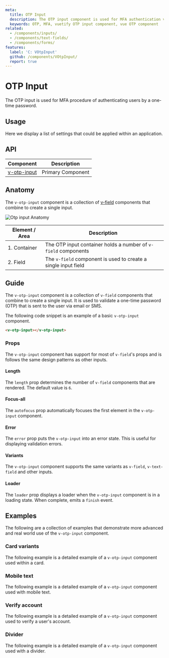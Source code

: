 ```yaml
---
meta:
  title: OTP Input
  description: The OTP input component is used for MFA authentication via input field.
  keywords: OTP, MFA, vuetify OTP input component, vue OTP component
related:
  - /components/inputs/
  - /components/text-fields/
  - /components/forms/
features:
  label: 'C: VOtpInput'
  github: /components/VOtpInput/
  report: true
---
```


# OTP Input

The OTP input is used for MFA procedure of authenticating users by a one-time password.

<PageFeatures />

<DocIntroduced version="3.4.0" />

## Usage

Here we display a list of settings that could be applied within an application.

<ExamplesUsage name="v-otp-input" />

<PromotedEntry />

## API

| Component | Description |
| - | - |
| [v-otp-input](/api/v-otp-input/) | Primary Component |

<ApiInline hide-links />

## Anatomy

The `v-otp-input` component is a collection of [v-field](/api/v-field/) components that combine to create a single input.

![Otp input Anatomy](https://cdn.vuetifyjs.com/docs/images/components/v-otp-input/v-otp-input-anatomy.png "OTP input Anatomy")

| Element / Area | Description |
| - | - |
| 1. Container | The OTP input container holds a number of `v-field` components  |
| 2. Field | The `v-field` component is used to create a single input field |

## Guide

The `v-otp-input` component is a collection of `v-field` components that combine to create a single input. It is used to validate a one-time password (OTP) that is sent to the user via email or SMS.

The following code snippet is an example of a basic `v-otp-input` component.

```html
<v-otp-input></v-otp-input>
```

### Props

The `v-otp-input` component has support for most of `v-field`'s props and is follows the same design patterns as other inputs.

#### Length

The `length` prop determines the number of `v-field` components that are rendered. The default value is `6`.

<ExamplesExample file="v-otp-input/prop-length" />

#### Focus-all

The `autofocus` prop automatically focuses the first element in the `v-otp-input` component.

<ExamplesExample file="v-otp-input/prop-focus-all" />

#### Error

The `error` prop puts the `v-otp-input` into an error state. This is useful for displaying validation errors.

<ExamplesExample file="v-otp-input/prop-error" />

#### Variants

The `v-otp-input` component supports the same variants as `v-field`, `v-text-field` and other inputs.

<ExamplesExample file="v-otp-input/prop-variant" />

#### Loader

The `loader` prop displays a loader when the `v-otp-input` component is in a loading state. When complete, emits a `finish` event.

<ExamplesExample file="v-otp-input/prop-loader" />

## Examples

The following are a collection of examples that demonstrate more advanced and real world use of the `v-otp-input` component.

### Card variants

The following example is a detailed example of a `v-otp-input` component used within a card.

<ExamplesExample file="v-otp-input/misc-card" />

### Mobile text

The following example is a detailed example of a `v-otp-input` component used with mobile text.

<ExamplesExample file="v-otp-input/misc-mobile" />

### Verify account

The following example is a detailed example of a `v-otp-input` component used to verify a user's account.

<ExamplesExample file="v-otp-input/misc-verify" />

### Divider

The following example is a detailed example of a `v-otp-input` component used with a divider.

<ExamplesExample file="v-otp-input/misc-divider" />
